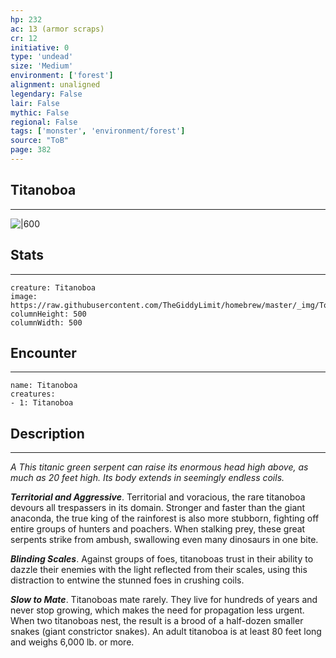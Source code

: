 ```yaml
---
hp: 232
ac: 13 (armor scraps)
cr: 12
initiative: 0
type: 'undead'    
size: 'Medium'
environment: ['forest']
alignment: unaligned
legendary: False
lair: False
mythic: False
regional: False
tags: ['monster', 'environment/forest']
source: "ToB"
page: 382
---
```


## Titanoboa
---

![|600](https://raw.githubusercontent.com/TheGiddyLimit/homebrew/master/_img/ToB/Titanoboa.webp)

## Stats
---

```statblock
creature: Titanoboa
image: https://raw.githubusercontent.com/TheGiddyLimit/homebrew/master/_img/ToB/token/Titanoboa.png
columnHeight: 500
columnWidth: 500
```

## Encounter
---

```encounter-table
name: Titanoboa
creatures:
- 1: Titanoboa
```

## Description
---
_A This titanic green serpent can raise its enormous head high above, as much as 20 feet high. Its body extends in seemingly endless coils._

**_Territorial and Aggressive_**. Territorial and voracious, the rare titanoboa devours all trespassers in its domain. Stronger and faster than the giant anaconda, the true king of the rainforest is also more stubborn, fighting off entire groups of hunters and poachers. When stalking prey, these great serpents strike from ambush, swallowing even many dinosaurs in one bite.

**_Blinding Scales_**. Against groups of foes, titanoboas trust in their ability to dazzle their enemies with the light reflected from their scales, using this distraction to entwine the stunned foes in crushing coils.

**_Slow to Mate_**. Titanoboas mate rarely. They live for hundreds of years and never stop growing, which makes the need for propagation less urgent. When two titanoboas nest, the result is a brood of a half-dozen smaller snakes (giant constrictor snakes). An adult titanoboa is at least 80 feet long and weighs 6,000 lb. or more.






